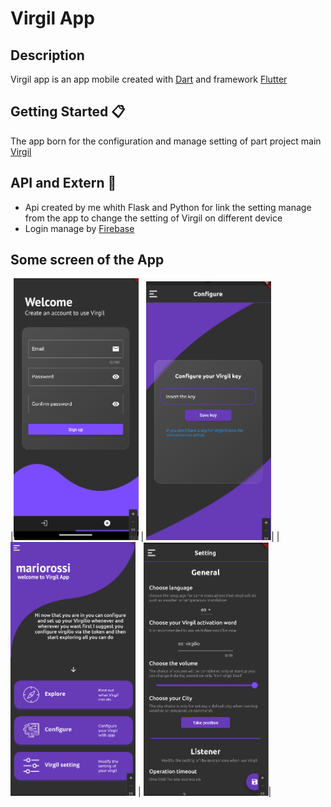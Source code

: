 # Virgil App

## Description
Virgil app is an app mobile created with [Dart](https://dart.dev/) and framework [Flutter](https://flutter.dev/)

## Getting Started 📋
The app born for the configuration and manage setting of part project main [Virgil](https://github.com/Retr0100/ProjectVirgil) 

## API and Extern 💸
- Api created by me whith Flask and Python for link the setting manage from the app to change the setting of Virgil on different device
- Login manage by [Firebase](https://firebase.google.com/products/)

## Some screen of the App


|<img src="/asset/Screen1.png" alt="Markdownify" width ="200px" > | <img src="/asset/screen3.png" alt="Markdownify" width ="200px">|
|<img src="/asset/screen2.png" alt="Markdownify" width ="200px"> | <img src="/asset/screen4.png" alt="Markdownify" width ="200px">|



